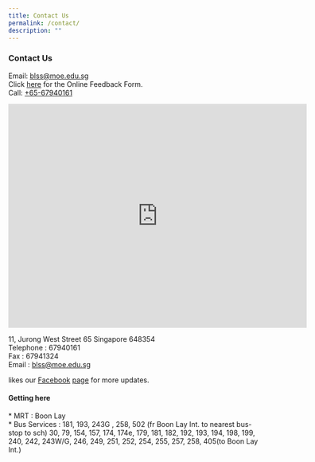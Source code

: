 ```yaml
---
title: Contact Us
permalink: /contact/
description: ""
---
```

### **Contact Us**
Email:&nbsp;[blss@moe.edu.sg](mailto:blss@moe.edu.sg)<br>
Click&nbsp;[here](https://www.boonlaysec.moe.edu.sg/online-feedback-form/)&nbsp;for the Online Feedback Form.<br>
Call:&nbsp;[+65-67940161](tel:+65-67940161)

<iframe loading="lazy" allowfullscreen="" style="border:0;" height="450" width="600" src="https://www.google.com/maps/embed?pb=!1m18!1m12!1m3!1d3988.7217959823197!2d103.69969831475404!3d1.3433220990202652!2m3!1f0!2f0!3f0!3m2!1i1024!2i768!4f13.1!3m3!1m2!1s0x31da0f94472b6373%3A0xce93286b8d47d49d!2sBoon%20Lay%20Secondary%20School!5e0!3m2!1sen!2ssg!4v1671694736555!5m2!1sen!2ssg"></iframe>

11, Jurong West Street 65 Singapore 648354<br>
Telephone : 67940161<br>
Fax :&nbsp;67941324<br>
Email :&nbsp;[blss@moe.edu.sg](mailto:blss@moe.edu.sg)

likes our&nbsp;[Facebook](https://www.facebook.com/boonlayss)&nbsp;[page](https://www.facebook.com/boonlayss)&nbsp;for more updates.

#### **Getting here**
\* MRT : Boon Lay  
\* Bus Services : 181, 193, 243G , 258, 502 (fr Boon Lay Int. to nearest bus-stop to sch) 30, 79, 154, 157, 174, 174e, 179, 181, 182, 192, 193, 194, 198, 199, 240, 242, 243W/G, 246, 249, 251, 252, 254, 255, 257, 258, 405(to Boon Lay Int.)